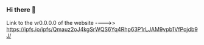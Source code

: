 ### Hi there 👋

<!--
**ipfs-website-demo/ipfs-website-demo** is a ✨ _special_ ✨ repository because its `README.md` (this file) appears on your GitHub profile.

Here are some ideas to get you started:

- Go to view the website
- 🌱 I’m currently learning ...
- 👯 I’m looking to collaborate on ...
- 🤔 I’m looking for help with ...
- 💬 Ask me about ...
- 📫 How to reach me: ...
- 😄 Pronouns: ...
- ⚡ Fun fact: ...
-->
Link to the vr0.0.0.0 of the website ---->> https://ipfs.io/ipfs/Qmauz2oJ4kgSrWQS6Yq4Rhp63P1rLJAM9vpb1VfPqjdb9J/
